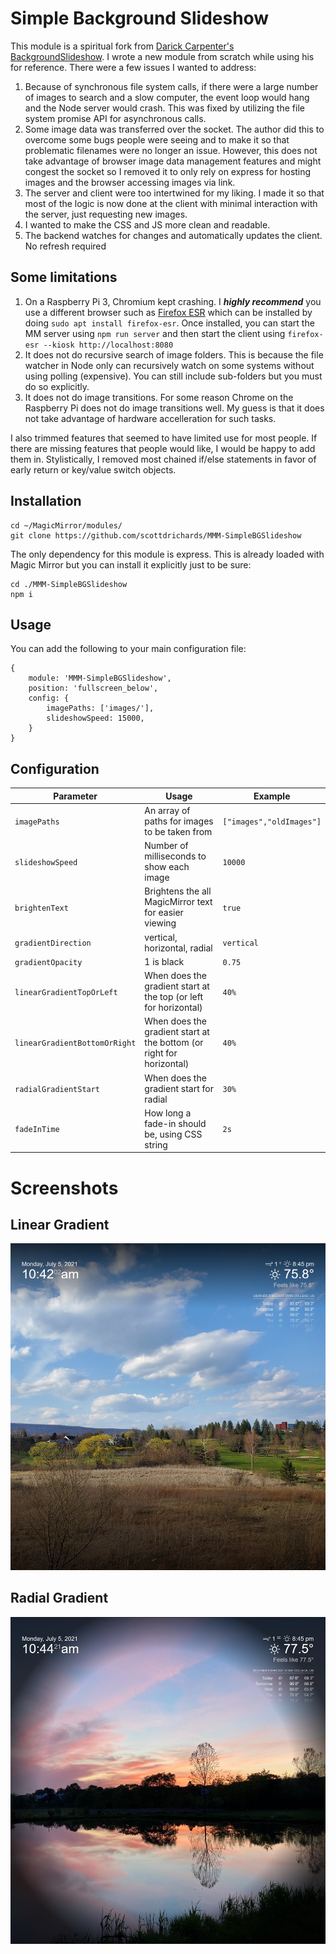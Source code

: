 # Simple Background Slideshow
This module is a spiritual fork from [Darick Carpenter's BackgroundSlideshow](https://github.com/darickc/MMM-BackgroundSlideshow). I wrote a new module from scratch while using his for reference. There were a few issues I wanted to address:
1. Because of synchronous file system calls, if there were a large number of images to search and a slow computer, the event loop would hang and the Node server would crash. This was fixed by utilizing the file system promise API for asynchronous calls.
2. Some image data was transferred over the socket. The author did this to overcome some bugs people were seeing and to make it so that problematic filenames were no longer an issue. However, this does not take advantage of browser image data management features and might congest the socket so I removed it to only rely on express for hosting images and the browser accessing images via link.
3. The server and client were too intertwined for my liking. I made it so that most of the logic is now done at the client with minimal interaction with the server, just requesting new images.
4. I wanted to make the CSS and JS more clean and readable.
5. The backend watches for changes and automatically updates the client. No refresh required

## Some limitations
1. On a Raspberry Pi 3, Chromium kept crashing. I ***highly recommend*** you use a different browser such as [Firefox ESR](https://raspberrytips.com/install-firefox-raspberry-pi/) which can be installed by doing `sudo apt install firefox-esr`. Once installed, you can start the MM server using `npm run server` and then start the client using `firefox-esr --kiosk http://localhost:8080`
2. It does not do recursive search of image folders. This is because the file watcher in Node only can recursively watch on some systems without using polling (expensive). You can still include sub-folders but you must do so explicitly.
3. It does not do image transitions. For some reason Chrome on the Raspberry Pi does not do image transitions well. My guess is that it does not take advantage of hardware accelleration for such tasks.


I also trimmed features that seemed to have limited use for most people. If there are missing features that people would like, I would be happy to add them in.
Stylistically, I removed most chained if/else statements in favor of early return or key/value switch objects.

## Installation
    cd ~/MagicMirror/modules/
    git clone https://github.com/scottdrichards/MMM-SimpleBGSlideshow

The only dependency for this module is express. This is already loaded with Magic Mirror but you can install it explicitly just to be sure:
    
    cd ./MMM-SimpleBGSlideshow
    npm i

## Usage
You can add the following to your main configuration file:

    {
        module: 'MMM-SimpleBGSlideshow',
        position: 'fullscreen_below',
        config: {
            imagePaths: ['images/'],
            slideshowSpeed: 15000,
        }
    }
## Configuration
|Parameter | Usage| Example|
|----------|----------|----------|
|`imagePaths`|An array of paths for images to be taken from|`["images","oldImages"]`|
|`slideshowSpeed`|Number of milliseconds to show each image|`10000`|
|`brightenText`|Brightens the all MagicMirror text for easier viewing|`true`|
|`gradientDirection`|vertical, horizontal, radial|`vertical`|
|`gradientOpacity`|1 is black|`0.75`|
|`linearGradientTopOrLeft`|When does the gradient start at the top (or left for horizontal)|`40%`|
|`linearGradientBottomOrRight`|When does the gradient start at the bottom (or right for horizontal)|`40%`|
|`radialGradientStart`|When does the gradient start for radial|`30%`|
|`fadeInTime`|How long a fade-in should be, using CSS string|`2s`|

# Screenshots
## Linear Gradient
![Linear Gradient Example](/screenshots/Linear%20Gradient.jpg)
## Radial Gradient
![Radial Gradient Example](/screenshots/Radial%20Gradient.jpg)
